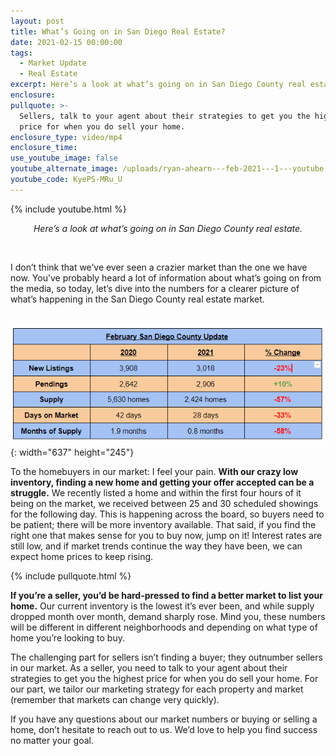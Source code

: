 ```yaml
---
layout: post
title: What’s Going on in San Diego Real Estate?
date: 2021-02-15 00:00:00
tags:
  - Market Update
  - Real Estate
excerpt: Here’s a look at what’s going on in San Diego County real estate.
enclosure:
pullquote: >-
  Sellers, talk to your agent about their strategies to get you the highest
  price for when you do sell your home.
enclosure_type: video/mp4
enclosure_time:
use_youtube_image: false
youtube_alternate_image: /uploads/ryan-ahearn---feb-2021---1---youtube.jpg
youtube_code: KyePS-MRu_U
---
```


{% include youtube.html %}

<center><em>Here&rsquo;s a look at what&rsquo;s going on in San Diego County real estate.</em></center>

&nbsp;

I don’t think that we’ve ever seen a crazier market than the one we have now. You’ve probably heard a lot of information about what’s going on from the media, so today, let’s dive into the numbers for a clearer picture of what’s happening in the San Diego County real estate market.&nbsp; &nbsp;

&nbsp; &nbsp; &nbsp; &nbsp; &nbsp; &nbsp; &nbsp; &nbsp; &nbsp; &nbsp; &nbsp; &nbsp; &nbsp; &nbsp; &nbsp; &nbsp; &nbsp; &nbsp; &nbsp; &nbsp; &nbsp; &nbsp; &nbsp; &nbsp; &nbsp; &nbsp; &nbsp; &nbsp; &nbsp; &nbsp; &nbsp;&nbsp;![](/uploads/use.PNG){: width="637" height="245"}

To the homebuyers in our market: I feel your pain. **With our crazy low inventory, finding a new home and getting your offer accepted can be a struggle.** We recently listed a home and within the first four hours of it being on the market, we received between 25 and 30 scheduled showings for the following day. This is happening across the board, so buyers need to be patient; there will be more inventory available. That said, if you find the right one that makes sense for you to buy now, jump on it\! Interest rates are still low, and if market trends continue the way they have been, we can expect home prices to keep rising.

{% include pullquote.html %}

**If you’re a seller, you’d be hard-pressed to find a better market to list your home.** Our current inventory is the lowest it’s ever been, and while supply dropped month over month, demand sharply rose. Mind you, these numbers will be different in different neighborhoods and depending on what type of home you’re looking to buy.

The challenging part for sellers isn’t finding a buyer; they outnumber sellers in our market. As a seller, you need to talk to your agent about their strategies to get you the highest price for when you do sell your home. For our part, we tailor our marketing strategy for each property and market (remember that markets can change very quickly).&nbsp;

If you have any questions about our market numbers or buying or selling a home, don’t hesitate to reach out to us. We’d love to help you find success no matter your goal.

